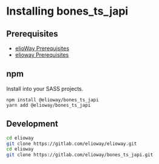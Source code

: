 # Installing bones_ts_japi
## Prerequisites
- [elioWay Prerequisites](https://elioway.gitlab.io/installing.html)
- [elioway Prerequisites](https://elioway.gitlab.io/elioway/installing.html)
## npm
Install into your SASS projects.
```
npm install @elioway/bones_ts_japi
yarn add @elioway/bones_ts_japi
```
## Development
```bash
cd elioway
git clone https://gitlab.com/elioway/elioway.git
cd elioway
git clone https://gitlab.com/elioway/bones_ts_japi.git
```
